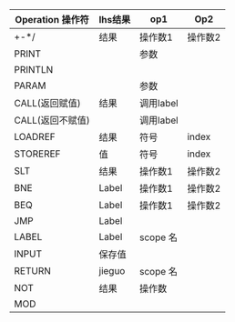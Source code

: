| Operation 操作符 | lhs结果 | op1       | Op2     |
| ---------------- | ------- | --------- | ------- |
| +\-\*\/          | 结果    | 操作数1   | 操作数2 |
| PRINT            |         | 参数      |         |
| PRINTLN          |         |          |         |
| PARAM            |         | 参数      |         |
| CALL(返回赋值)   | 结果    | 调用label |         |
| CALL(返回不赋值) |         | 调用label |         |
| LOADREF          | 结果    | 符号      | index   |
| STOREREF         | 值      | 符号      | index   |
| SLT              | 结果     | 操作数1   | 操作数2 |
| BNE              | Label  | 操作数1 | 操作数2    |
| BEQ              | Label    | 操作数1   | 操作数2    |
| JMP              | Label |      |         |
| LABEL            | Label | scope 名 |         |
| INPUT            | 保存值 |       |         |
| RETURN           | jieguo | scope 名 |         |
| NOT              | 结果    | 操作数    |         |
| MOD              |         |           |         |





